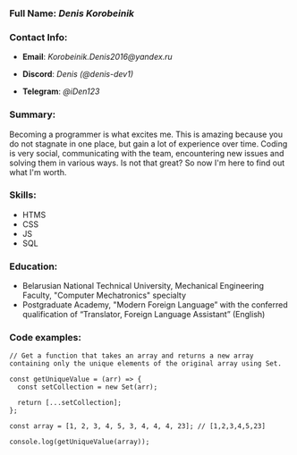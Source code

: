 ### Full Name: _Denis Korobeinik_

### Contact Info:

- **Email**: _Korobeinik.Denis2016@yandex.ru_

- **Discord**: _Denis (@denis-dev1)_
- **Telegram**: _@iDen123_

### Summary:

Becoming a programmer is what excites me.
This is amazing because you do not stagnate in one place, but gain a lot of experience over time.
Coding is very social, communicating with the team, encountering new issues and solving them in various ways. Is not that great?
So now I'm here to find out what I'm worth.

### Skills:

- HTMS
- CSS
- JS
- SQL

### Education:

- Belarusian National Technical University, Mechanical Engineering Faculty, "Computer Mechatronics" specialty
- Postgraduate Academy, "Modern Foreign Language” with the conferred qualification of “Translator, Foreign Language Assistant” (English)

### Code examples:

```
// Get a function that takes an array and returns a new array containing only the unique elements of the original array using Set.

const getUniqueValue = (arr) => {
  const setCollection = new Set(arr);

  return [...setCollection];
};

const array = [1, 2, 3, 4, 5, 3, 4, 4, 4, 23]; // [1,2,3,4,5,23]

console.log(getUniqueValue(array));

```
